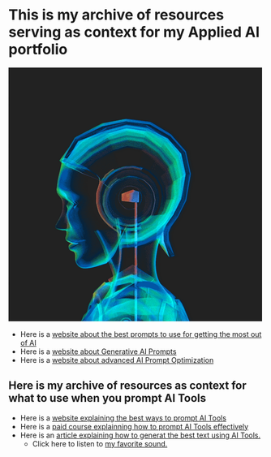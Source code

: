 # This is my archive of resources serving as context for my Applied AI portfolio
![Alt text for your GIF](https://raw.githubusercontent.com/afarr11/context-streams-for-applied-ai/main/ai-humanoid-dace-spinning-vtwfyek9t4e3n076.gif)
- Here is a [website about the best prompts to use for getting the most out of AI](https://www.forbes.com/sites/lanceeliot/2024/05/09/the-best-prompt-engineering-techniques-for-getting-the-most-out-of-generative-ai/)
- Here is a [website about Generative AI Prompts](https://hatchworks.com/blog/gen-ai/generative-ai-prompt-guide/)
- Here is a [website about advanced AI Prompt Optimization](https://influencermarketinghub.com/ai-prompt-optimization/)

## Here is my archive of resources as context for what to use when you prompt AI Tools

- Here is a [website explaining the best ways to prompt AI Tools](https://mitsloanedtech.mit.edu/ai/basics/effective-prompts/)
- Here is a [paid course explainning how to prompt AI Tools effectively](https://www.udemy.com/course/ai-prompt-writing/?utm_source=bing&utm_medium=udemyads&utm_campaign=BG-Search_DSA_Beta_Prof_la.EN_cc.US&campaigntype=Search&portfolio=Bing&language=EN&product=Course&test=&audience=DSA&topic=&priority=Beta&utm_content=deal4584&utm_term=_._ag_1328212424496158_._ad__._kw_IT+en_._de_c_._dm__._pl__._ti_dat-2334812942136071%3Aloc-190_._li_90537_._pd__._&matchtype=b&msclkid=061758d3bad61d4984bc3e0e4c9b19bc&couponCode=NVD20PMUS)
- Here is an [article explaining how to generat the best text using AI Tools.](https://www.grammarly.com/a/ai?utm_source=bing&utm_medium=cpc&utm_campaign=627242192&utm_content=81363985442653&utm_term=ai&keywordid=81364178706676&targetid=kwd-81364178706676:loc-190&adgroup=1301822898314502&device=c&matchtype=p&network=o&extension=&clickid=e8d806eff5641c17533460320329fe47&&msclkid=e8d806eff5641c17533460320329fe47&utm_source=bing&utm_medium=cpc&utm_campaign=2023%20-%20Search%20-%20T1%20-%20United%20States%20-%20AI&utm_term=ai&utm_content=General%20-%20Artificial%20Intelligence&gclid=e8d806eff5641c17533460320329fe47&gclsrc=3p.ds)
  - Click here to listen to [my favorite sound.](weezer-riff-made-with-Voicemod.mp3)
